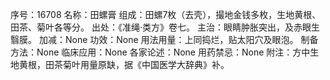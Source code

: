 序号：16708
名称：田螺膏
组成：田螺7枚（去壳），撮地金钱多枚，生地黄根、田茶、菊叶各等分。
出处：《准绳·类方》卷七。
主治：眼睛肿胀突出，及赤眼生翳膜。
加减：None
功效：None
用法用量：上同捣烂，贴太阳穴及眼泡。
制备方法：None
临床应用：None
各家论述：None
用药禁忌：None
附注：方中生地黄根，田茶菊叶用量原缺，据《中国医学大辞典》补。
